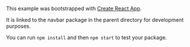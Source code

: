 This example was bootstrapped with [Create React App](https://github.com/facebook/create-react-app).

It is linked to the navbar package in the parent directory for development purposes.

You can run `npm install` and then `npm start` to test your package.

